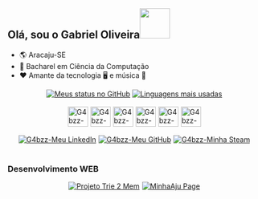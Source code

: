 ## Olá, sou o Gabriel Oliveira<img style="width: 60px" src="https://static.wixstatic.com/media/2a664a_2918b7c189654a41801111db622739b7~mv2.gif" />

- 🌎 Aracaju-SE
- 🏫 Bacharel em Ciência da Computação
- ❤️ Amante da tecnologia 🖥️ e música 🎸 

<div style="display: flex; align-items: center; gap:5px;justify-content: center;gap: 4px">
	<a href="https://github.com/G4bzz/"><img align="center" src="https://github-readme-stats.vercel.app/api?username=G4bzz&count_private=true&show_icons=true&theme=tokyonight&hide=prs,issues" alt="Meus status no GitHub" /></a>
	<a href="https://github.com/G4bzz/"><img align="center" src="https://github-readme-stats.vercel.app/api/top-langs/?username=G4bzz&theme=tokyonight&layout=compact&exclude_repo=tg4rc" alt="Linguagens mais usadas"/></a>
</div>

<br>

<div style="display: flex; align-items: center; gap:5px;justify-content: center;">
	<img style="width: 40px" src="https://cdn.jsdelivr.net/gh/devicons/devicon/icons/vscode/vscode-original.svg" alt="G4bzz-VsCode"/>
	<img style="width: 40px" src="https://cdn.jsdelivr.net/gh/devicons/devicon/icons/python/python-original.svg" alt="G4bzz-Python"/>
	<img style="width: 40px" src="https://cdn.jsdelivr.net/gh/devicons/devicon/icons/html5/html5-original.svg" alt="G4bzz-HTML"/>
	<img style="width: 40px" src="https://cdn.jsdelivr.net/gh/devicons/devicon/icons/css3/css3-original.svg" alt="G4bzz-CSS"/>
	<img style="width: 40px" src="https://cdn.jsdelivr.net/gh/devicons/devicon/icons/c/c-original.svg" alt="G4bzz-C"/>
	<img style="width: 40px" src="https://cdn.jsdelivr.net/gh/devicons/devicon/icons/github/github-original.svg" alt="G4bzz-GitHub"/>
</div>

<br>

<div style="display: flex; align-items: center; gap:5px;justify-content: center;">
	<a href="https://www.linkedin.com/in/gabe-cc/"><img src="https://img.shields.io/badge/LinkedIn-0077B5?style=for-the-badge&logo=linkedin&logoColor=white" alt="G4bzz-Meu LinkedIn"/></a>
	<a href="https://github.com/G4bzz"><img src="https://img.shields.io/badge/GitHub-100000?style=for-the-badge&logo=github&logoColor=white" alt="G4bzz-Meu GitHub"/></a>
	<a href="https://steamcommunity.com/id/garielbr"><img src="https://img.shields.io/badge/Steam-000000?style=for-the-badge&logo=steam&logoColor=white" alt="G4bzz-Minha Steam"/></a>
</div>

<br>

### Desenvolvimento WEB
<div style="display: flex; align-items: center; gap:5px;justify-content: center;">
	<a href="https://github.com/G4bzz/proj-ed-Trie2Mem"><img align="center" src="https://github-readme-stats.vercel.app/api/pin/?username=G4bzz&repo=proj-ed-Trie2Mem&theme=tokyonight" alt="Projeto Trie 2 Mem"/></a>
	<a href="https://github.com/G4bzz/MinhaAju-Page"><img align="center" src="https://github-readme-stats.vercel.app/api/pin/?username=G4bzz&repo=MinhaAju-Page&theme=tokyonight" alt="MinhaAju Page"/></a>
</div>

